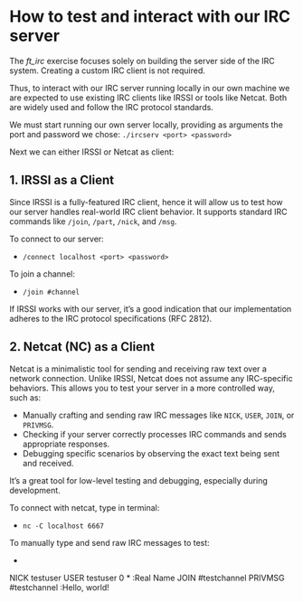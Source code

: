 # How to test and interact with our IRC server
The *ft_irc* exercise focuses solely on building the server side of the IRC system. Creating a custom IRC client is not required.

Thus, to interact with our IRC server running locally in our own machine we are expected to use existing IRC clients like IRSSI or tools like Netcat. Both are widely used and follow the IRC protocol standards.

We must start running our own server locally, providing as arguments the port and password we chose:
```./ircserv <port> <password>```

Next we can either IRSSI or Netcat as client:

## 1. IRSSI as a Client
Since IRSSI is a fully-featured IRC client, hence it will allow us to test how our server handles real-world IRC client behavior. It supports standard IRC commands like `/join`, `/part`, `/nick`, and `/msg`.

To connect to our server:

- ```/connect localhost <port> <password>```

To join a channel:

- ```/join #channel```

If IRSSI works with our server, it’s a good indication that our implementation adheres to the IRC protocol specifications (RFC 2812).

## 2. Netcat (NC) as a Client
Netcat is a minimalistic tool for sending and receiving raw text over a network connection. Unlike IRSSI, Netcat does not assume any IRC-specific behaviors. This allows you to test your server in a more controlled way, such as:

- Manually crafting and sending raw IRC messages like `NICK`, `USER`, `JOIN`, or `PRIVMSG`.
- Checking if your server correctly processes IRC commands and sends appropriate responses.
- Debugging specific scenarios by observing the exact text being sent and received.

It’s a great tool for low-level testing and debugging, especially during development.

To connect with netcat, type in terminal:

- ```nc -C localhost 6667```

To manually type and send raw IRC messages to test:
- ```
NICK testuser
USER testuser 0 * :Real Name
JOIN #testchannel
PRIVMSG #testchannel :Hello, world!
```
